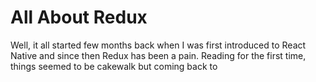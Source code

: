 # All About Redux

Well, it all started few months back when I was first introduced to React Native and since then Redux has been a pain. Reading for the first time, things seemed to be cakewalk but coming back to
<!--stackedit_data:
eyJoaXN0b3J5IjpbMTQ2MTI3NDQ5NV19
-->